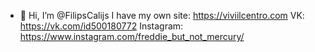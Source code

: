 - 👋 Hi, I’m @FilipsCalijs
I have my own site: https://viviilcentro.com
VK: https://vk.com/id500180772
Instagram: https://www.instagram.com/freddie_but_not_mercury/

<!---
FilipsCalijs/FilipsCalijs is a ✨ special ✨ repository because its `README.md` (this file) appears on your GitHub profile.
You can click the Preview link to take a look at your changes.
--->
